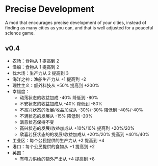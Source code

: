 # Precise Development

A mod that encourages precise development of your cities, instead of finding as many cities as you can, and that is well adjusted for a peaceful science game.

## v0.4

- 农场：食物从 1 提高到 2
- 渔船：食物从 1 提高到 2
- 伐木场：生产力从 2 提高到 3
- 海洋之神：渔船生产力从 +1 提高到 +2
- 理性主义：额外科技从 +50% 提高到 +200%
- 幸福度：
  - 动荡状态的收益加成 -40% 降低到 -80%
  - 不安状态的收益加成从 -40% 降低到 -80%
  - 不高兴状态的发展/收益加成从 -30%/-30% 降低到 -40%/-40%
  - 不满状态的发展从 -15% 降低到 -20%
  - 满意状态保持不变
  - 高兴状态的发展/收益加成从 +10%/10% 提高到 +20%/20%
  - 欣喜若狂状态的的发展/收益加成从 +20%/20% 提高到 +40%/40%
- 工业区：每个公民提供的生产力从 +2 提高到 +4
- 港口：每个公民提供的食物从 +1 提高到 +2
- 英国：
  - 有电力供给的额外产出从 +4 提高到 +8
